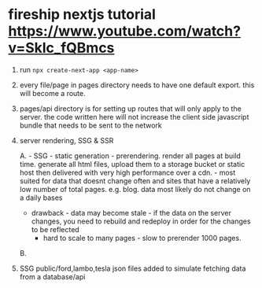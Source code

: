 # fireship nextjs tutorial https://www.youtube.com/watch?v=Sklc_fQBmcs

1. run `npx create-next-app <app-name>`

2. every file/page in pages directory needs to have one default export. this will become a route.

3. pages/api directory is for setting up routes that will only apply to the server. the code written here will not increase the client side javascript bundle that needs to be sent to the network

4. server rendering, SSG & SSR

   A. - SSG - static generation - prerendering. render all pages at build time. generate all html files, upload them to a storage bucket or static host then delivered with very high performance over a cdn. - most suited for data that doesnt change often and sites that have a relatively low number of total pages. e.g. blog. data most likely do not change on a daily bases

   - drawback - data may become stale - if the data on the server changes, you need to rebuild and redeploy in order for the changes to be reflected
     - hard to scale to many pages - slow to prerender 1000 pages.

   B.

5. SSG public/ford,lambo,tesla json files added to simulate fetching data from a database/api
